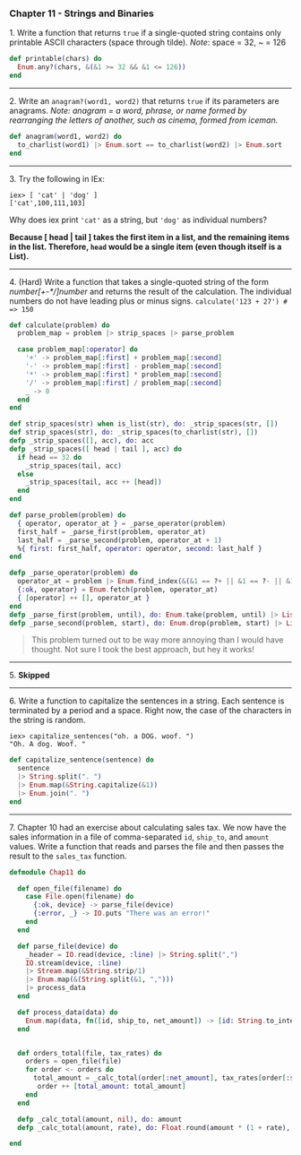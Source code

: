 ### Chapter 11 - Strings and Binaries

1\. Write a function that returns `true` if a single-quoted string contains only printable ASCII characters (space through tilde).
_Note_: space = 32, ~ = 126

```elixir
def printable(chars) do
  Enum.any?(chars, &(&1 >= 32 && &1 <= 126))
end
```

---

2\. Write an `anagram?(word1, word2)` that returns `true` if its parameters are anagrams.
_Note: anagram = a word, phrase, or name formed by rearranging the letters of another, such as cinema, formed from iceman._

```elixir
def anagram(word1, word2) do
  to_charlist(word1) |> Enum.sort == to_charlist(word2) |> Enum.sort
end
```

---

3\. Try the following in IEx:
```
iex> [ 'cat' | 'dog' ]
['cat',100,111,103]
```
Why does iex print `'cat'` as a string, but `'dog'` as individual numbers?

**Because [ head | tail ] takes the first item in a list, and the remaining items in the list.  Therefore, `head` would be a single item (even though itself is a List).**

---

4\. (Hard) Write a function that takes a single-quoted string of the form _number[+-*/]number_ and returns the result of the calculation.  The individual numbers do not have leading plus or minus signs.
`calculate('123 + 27') # => 150`

```elixir
def calculate(problem) do
  problem_map = problem |> strip_spaces |> parse_problem

  case problem_map[:operator] do
    '+' -> problem_map[:first] + problem_map[:second]
    '-' -> problem_map[:first] - problem_map[:second]
    '*' -> problem_map[:first] * problem_map[:second]
    '/' -> problem_map[:first] / problem_map[:second]
    _ -> 0
  end
end

def strip_spaces(str) when is_list(str), do: _strip_spaces(str, [])
def strip_spaces(str), do: _strip_spaces(to_charlist(str), [])
defp _strip_spaces([], acc), do: acc
defp _strip_spaces([ head | tail ], acc) do
  if head == 32 do
    _strip_spaces(tail, acc)
  else
    _strip_spaces(tail, acc ++ [head])
  end
end

def parse_problem(problem) do
  { operator, operator_at } = _parse_operator(problem)
  first_half = _parse_first(problem, operator_at)
  last_half = _parse_second(problem, operator_at + 1)
  %{ first: first_half, operator: operator, second: last_half }
end

defp _parse_operator(problem) do
  operator_at = problem |> Enum.find_index(&(&1 == ?+ || &1 == ?- || &1 == ?* || &1 == ?/))
  {:ok, operator} = Enum.fetch(problem, operator_at)
  { [operator] ++ [], operator_at }
end
defp _parse_first(problem, until), do: Enum.take(problem, until) |> List.to_integer
defp _parse_second(problem, start), do: Enum.drop(problem, start) |> List.to_integer
```
> This problem turned out to be way more annoying than I would have thought.  Not sure I took the best approach, but hey it works!

---

5\. **Skipped**

---

6\. Write a function to capitalize the sentences in a string.  Each sentence is terminated by a period and a space.  Right now, the case of the characters in the string is random.
```
iex> capitalize_sentences("oh. a DOG. woof. ")
"Oh. A dog. Woof. "
```

```elixir
def capitalize_sentence(sentence) do
  sentence
  |> String.split(". ")
  |> Enum.map(&String.capitalize(&1))
  |> Enum.join(". ")
end
```

---

7\. Chapter 10 had an exercise about calculating sales tax.  We now have the sales information in a file of comma-separated `id`, `ship_to`, and `amount` values.  Write a function that reads and parses the file and then passes the result to the `sales_tax` function.
```elixir
defmodule Chap11 do

  def open_file(filename) do
    case File.open(filename) do
      {:ok, device} -> parse_file(device)
      {:error, _} -> IO.puts "There was an error!"
    end
  end

  def parse_file(device) do
    _header = IO.read(device, :line) |> String.split(",")
    IO.stream(device, :line)
    |> Stream.map(&String.strip/1)
    |> Enum.map(&(String.split(&1, ",")))
    |> process_data
  end

  def process_data(data) do
    Enum.map(data, fn([id, ship_to, net_amount]) -> [id: String.to_integer(id), ship_to: String.to_atom(String.trim_leading(ship_to, ":")), net_amount: String.to_float(net_amount)] end)
  end


  def orders_total(file, tax_rates) do
    orders = open_file(file)
    for order <- orders do
      total_amount = _calc_total(order[:net_amount], tax_rates[order[:ship_to]])
       order ++ [total_amount: total_amount]
    end
  end

  defp _calc_total(amount, nil), do: amount
  defp _calc_total(amount, rate), do: Float.round(amount * (1 + rate), 2)

end
```
